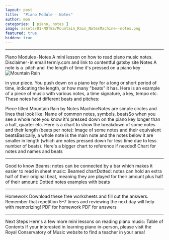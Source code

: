 ```yaml
---
layout: post
title:  "Piano Module - Notes"
author: mon
categories: [ piano, notes ]
image: assets/01-NOTES/Mountain_Rain_NotesMachine--notes.png
featured: true
hidden: true
---
```

---

Piano Modules - Notes
A mini lesson on how to read piano music notes.
Disclaimer - in email termly.com and link to contentful gatsby site
Notes
A note is a 
pitch and 
the length of time it's pressed on a piano key
![Mountain Rain](https://m-piechatzek.github.io/notesmachinezzzz/assets/01-NOTES/Mountain_Rain_NotesMachine--notes.png)

in your piece. You push down on a piano key for a long or short period of time, indicating the length, or how many "beats" it has.
Here is an example of a piece of music with various notes, a time signature, a key, tempo etc. These notes hold different beats and pitches:

Piece titled Mountain Rain by Notes MachineNotes are simple circles and lines that look like:
Name of common notes, symbols, beatsSo when you see a whole note you know it's pressed down on the piano key longer than a half, quarter etc.
Here is a chart to show the breakdown of some notes and their length (beats per note):
Image of some notes and their equivalent beatsBasically, a whole note is the main note and the notes below it are smaller in length (which are notes pressed down for less time due to less number of beats).
Here's a bigger chart to reference if needed!
Chart for notes and names and beats

---

Good to know
Beams: notes can be connected by a bar which makes it easier to read in sheet music:
Beamed chartDotted: notes can hold an extra half of their original beat, meaning they are played for their amount plus half of their amount:
Dotted notes examples with beats

---

Homework
Download these free worksheets and fill out the answers. Remember that repetition 5–7 times and reviewing the next day will help with memorizing!
PDF for homework
PDF for answers 

---

Next Steps
Here's a few more mini lessons on reading piano music:
Table of Contents
If your interested in learning piano in-person, please visit the Royal Conservatory of Music website  to find a teacher in your area!
